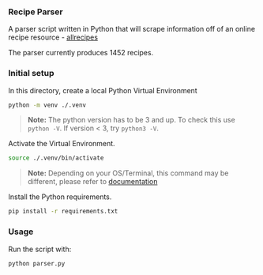 ### Recipe Parser

A parser script written in Python that will scrape information off of an online recipe resource - [allrecipes][1]

The parser currently produces 1452 recipes.

### Initial setup

In this directory, create a local Python Virtual Environment

```bash
python -m venv ./.venv
```

> **Note:** The python version has to be 3 and up. To check this use `python -V`. If version &lt; 3, try `python3 -V`.

Activate the Virtual Environment.

```bash
source ./.venv/bin/activate
```

> **Note:** Depending on your OS/Terminal, this command may be different, please refer to [documentation][2]

Install the Python requirements.

```bash
pip install -r requirements.txt
```

### Usage

Run the script with:

```
python parser.py
```

[1]: https://www.allrecipes.com/ "AllRecipes website"
[2]: https://docs.python.org/3/library/venv.html#how-venvs-work "How Venvs Work"
